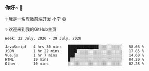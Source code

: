 ### 你好~  👋

✨我是一名卑微前端开发 小宁 😄

✨欢迎来到我的GitHub主页
<!--
**7148505/7148505** is a ✨ _special_ ✨ repository because its `README.md` (this file) appears on your GitHub profile.

Here are some ideas to get you started:

- 🔭 I’m currently working on ...
- 🌱 I’m currently learning ...
- 👯 I’m looking to collaborate on ...
- 🤔 I’m looking for help with ...
- 💬 Ask me about ...
- 📫 How to reach me: ...
- 😄 Pronouns: ...
- ⚡ Fun fact: ...
-->

<!--START_SECTION:waka-->
```text
Week: 22 July, 2020 - 29 July, 2020

JavaScript   4 hrs 30 mins   ██████████████░░░░░░░░░░░   58.66 % 
JSON         1 hr 22 mins    ████░░░░░░░░░░░░░░░░░░░░░   17.85 % 
Vue.js       1 hr 7 mins     ███░░░░░░░░░░░░░░░░░░░░░░   14.60 % 
HTML         19 mins         █░░░░░░░░░░░░░░░░░░░░░░░░   04.20 % 
Other        10 mins         ░░░░░░░░░░░░░░░░░░░░░░░░░   02.28 %
```
<!--END_SECTION:waka-->